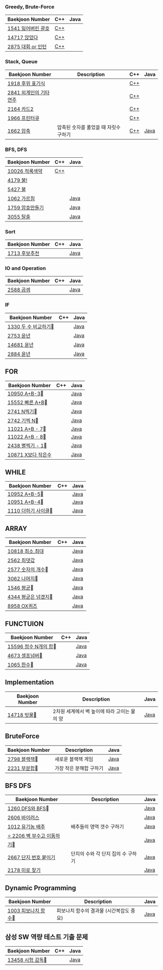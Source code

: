 ### Greedy, Brute-Force

Baekjoon Number| C++ | Java
-|-|-
[1541 잃어버린 괄호](https://www.acmicpc.net/problem/1541) | [C++](https://github.com/suhyun1/algorithm-study/blob/master/hamin/greedy/Ex_1541.cpp) |
[14717 앉았다](https://www.acmicpc.net/problem/14717)|[C++](https://github.com/suhyun1/algorithm-study/blob/master/hamin/greedy/Ex_14717.cpp) |
[2875 대회 or 인턴](https://www.acmicpc.net/problem/2875)|[C++](https://github.com/suhyun1/algorithm-study/blob/master/hamin/greedy/Ex_2875.cpp) |

### Stack, Queue

Baekjoon Number| Description | C++ | Java
-|-|-|-
[1918 후위 표기식](https://www.acmicpc.net/problem/1918)| | [C++]() |
[2841 외계인의 기타연주](https://www.acmicpc.net/problem/2841)|  | [C++]() |
[2164 카드2](https://www.acmicpc.net/problem/2164)|  | [C++]() |
[1966 프린터큐](https://www.acmicpc.net/problem/1966)|  | [C++]() |
[1662 압축](https://www.acmicpc.net/problem/1662)| 압축된 숫자를 풀었을 때 자릿수 구하기 |[C++]() | [Java](/CodingTest/Baekjoon/Queue_Stack/P1662.java)

### BFS, DFS
Baekjoon Number| C++ | Java
-|-|-
[10026 적록색약](https://www.acmicpc.net/problem/10026)|[C++](https://github.com/suhyun1/algorithm-study/blob/master/hamin/BFS%20%26%26%20DFS/BOJ_10026.cpp) |
[4179 불!](https://www.acmicpc.net/problem/4179)||
[5427 불](https://www.acmicpc.net/problem/5427)||
[1062 가르침](https://www.acmicpc.net/problem/1062)||[Java](/CodingTest/BFS:DFS/BOJ_1062.java)
[1759 암호만들기](https://www.acmicpc.net/problem/1759)||[Java](/CodingTest/BFS:DFS/BOJ_1759.java)
[3055 탈출](https://www.acmicpc.net/problem/3055)||[Java](/CodingTest/BFS:DFS/BOJ_3055.java)

### Sort
Baekjoon Number| C++ | Java
-|-|-
[1713 후보추천](https://www.acmicpc.net/problem/1713)||[Java](/CodingTest/Sort/BOJ_1713.java)

### IO and Operation

Baekjoon Number| C++ | Java
-|-|-
[2588 곱셈](https://www.acmicpc.net/problem/2588)||[Java](/CodingTest/Baekjoon/IO_and_Operation/P2588.java)

### IF

Baekjoon Number| C++ | Java
-|-|-
[1330 두 수 비교하기](https://www.acmicpc.net/problem/1330)||[Java](/CodingTest/Baekjoon/If/P1330.java)
[2753 윤년](https://www.acmicpc.net/problem/2753)||[Java](/CodingTest/Baekjoon/If/P2753.java)
[14681 윤년](https://www.acmicpc.net/problem/14681)||[Java](/CodingTest/Baekjoon/If/P14681.java)
[2884 윤년](https://www.acmicpc.net/problem/2884)||[Java](/CodingTest/Baekjoon/If/P2884.java)

## FOR

Baekjoon Number| C++ | Java
-|-|-
[10950 A+B-3](https://www.acmicpc.net/problem/10950)||[Java](/CodingTest/Baekjoon/For/P10950.java)
[15552 빠른 A+B](https://www.acmicpc.net/problem/15552)||[Java](/CodingTest/Baekjoon/For/P15552.java)
[2741 N찍기](https://www.acmicpc.net/problem/2741)||[Java](/CodingTest/Baekjoon/For/P2741.java)
[2742 기찍 N](https://www.acmicpc.net/problem/2742)||[Java](/CodingTest/Baekjoon/For/P2742.java)
[11021 A+B - 7](https://www.acmicpc.net/problem/11021)||[Java](/CodingTest/Baekjoon/For/P11021.java)
[11022 A+B - 8](https://www.acmicpc.net/problem/11022)||[Java](/CodingTest/Baekjoon/For/P11022.java)
[2438 별찍기 - 1](https://www.acmicpc.net/problem/2438)||[Java](/CodingTest/Baekjoon/For/P2438.java)
[10871 X보다 작은수](https://www.acmicpc.net/problem/10871)||[Java](/CodingTest/Baekjoon/For/P10871.java)

## WHILE

Baekjoon Number| C++ | Java
-|-|-
[10952 A+B-5](https://www.acmicpc.net/problem/10952)||[Java](/CodingTest/Baekjoon/While/P10952.java)
[10951 A+B-4](https://www.acmicpc.net/problem/10951)||[Java](/CodingTest/Baekjoon/While/P10951.java)
[1110 더하기 사이클](https://www.acmicpc.net/problem/1110)||[Java](/CodingTest/Baekjoon/While/P1110.java)

## ARRAY

Baekjoon Number| C++ | Java
-|-|-
[10818 최소,최대](https://www.acmicpc.net/problem/10818)||[Java](/CodingTest/Baekjoon/Array/P10818.java)
[2562 최댓값](https://www.acmicpc.net/problem/2562)||[Java](/CodingTest/Baekjoon/Array/P2562.java)
[2577 숫자의 개수](https://www.acmicpc.net/problem/2577)||[Java](/CodingTest/Baekjoon/Array/P2577.java)
[3062 나머지](https://www.acmicpc.net/problem/3062)||[Java](/CodingTest/Baekjoon/Array/P3062.java)
[1546 평균](https://www.acmicpc.net/problem/1546)||[Java](/CodingTest/Baekjoon/Array/P1546.java)
[4344 평균은 넘겠지](https://www.acmicpc.net/problem/4344)||[Java](/CodingTest/Baekjoon/Array/P4344.java)
[8958 OX퀴즈](https://www.acmicpc.net/problem/8958)||[Java](/CodingTest/Baekjoon/Array/P8958.java)

## FUNCTUION

Baekjoon Number| C++ | Java
-|-|-
[15596 정수 N개의 합](https://www.acmicpc.net/problem/15596)||[Java](/CodingTest/Baekjoon/Function/P15596.java)
[4673 셀프넘버](https://www.acmicpc.net/problem/4673)||[Java](/CodingTest/Baekjoon/Function/P4673.java)
[1065 한수](https://www.acmicpc.net/problem/1065)||[Java](/CodingTest/Baekjoon/Function/P1065.java)

## Implementation

Baekjoon Number| Description | Java
-|-|-
[14718 빗물](https://www.acmicpc.net/problem/14719)| 2차원 세계에서 벽 높이에 따라 고이는 물의 양 |[Java](/CodingTest/Baekjoon/Implementation/P4719.java)

## BruteForce

Baekjoon Number| Description | Java
-|-|-
[2798 블랙잭](https://www.acmicpc.net/problem/2798)| 새로운 블랙잭 게임 |[Java](/CodingTest/Baekjoon/BruteForce/P2798.java)
[2231 부분합](https://www.acmicpc.net/problem/2231)| 가장 작은 분해합 구하기 |[Java](/CodingTest/Baekjoon/BruteForce/P2231.java)

## BFS DFS

Baekjoon Number| Description | Java
-|-|-
[1260 DFS와 BFS](https://www.acmicpc.net/problem/1260)||[Java](/CodingTest/Baekjoon/BFS:DFS/P1260.java)
[2606 바이러스](https://www.acmicpc.net/problem/2606)||[Java](/CodingTest/Baekjoon/BFS:DFS/P2606.java)
[1012 유기농 배추](https://www.acmicpc.net/problem/1012)| 배추들의 영역 갯수 구하기 |[Java](/CodingTest/Baekjoon/BFS:DFS/P1012.java)
[⭐️ 2206 벽 부수고 이동하기](https://www.acmicpc.net/problem/2206)||[Java](/CodingTest/Baekjoon/BFS:DFS/P2206.java)
[2667 단지 번호 붙이기](https://www.acmicpc.net/problem/2667)| 단지의 수와 각 단지 집의 수 구하기 |[Java](/CodingTest/Baekjoon/BFS:DFS/P2667.java)
[2178 미로 찾기](https://www.acmicpc.net/problem/2178)|  |[Java](/CodingTest/Baekjoon/BFS:DFS/P2178.java)

## Dynamic Programming

Baekjoon Number| Description | Java
-|-|-
[1003 피보나치 함수](https://www.acmicpc.net/problem/1003)| 피보나치 함수의 결과물 (시간복잡도 중요) |[Java](/CodingTest/Baekjoon/DynamicProgramming/P1003.java)

## 삼성 SW 역량 테스트 기출 문제

Baekjoon Number| C++ | Java
-|-|-
[13458 시험 감독](https://www.acmicpc.net/problem/13458)||[Java](/CodingTest/Baekjoon/SamsungElec/P13458_0.java)